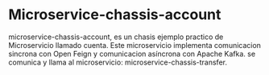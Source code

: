 # Microservice-chassis-account
microservice-chassis-account, es un chasis ejemplo practico de Microservicio llamado cuenta. Este microservicio implementa comunicacion sincrona con Open Feign y comunicacion asíncrona con Apache Kafka. se comunica y llama al microservicio: microservice-chassis-transfer. 
